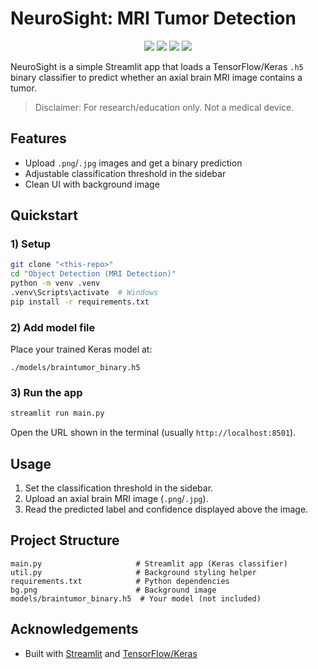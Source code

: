 # NeuroSight: MRI Tumor Detection

<p align="center">
  <img src="https://img.shields.io/badge/Streamlit-App-red?logo=streamlit" />
  <img src="https://img.shields.io/badge/TensorFlow-Keras-orange?logo=tensorflow" />
  <img src="https://img.shields.io/badge/Python-3.9%2B-green?logo=python" />
  <img src="https://img.shields.io/badge/License-MIT-black" />
</p>

NeuroSight is a simple Streamlit app that loads a TensorFlow/Keras `.h5` binary classifier to predict whether an axial brain MRI image contains a tumor.

> Disclaimer: For research/education only. Not a medical device.

## Features

- Upload `.png`/`.jpg` images and get a binary prediction
- Adjustable classification threshold in the sidebar
- Clean UI with background image

## Quickstart

### 1) Setup

```bash
git clone "<this-repo>"
cd "Object Detection (MRI Detection)"
python -m venv .venv
.venv\Scripts\activate  # Windows
pip install -r requirements.txt
```

### 2) Add model file

Place your trained Keras model at:

```
./models/braintumor_binary.h5
```

### 3) Run the app

```bash
streamlit run main.py
```

Open the URL shown in the terminal (usually `http://localhost:8501`).

## Usage

1. Set the classification threshold in the sidebar.
2. Upload an axial brain MRI image (`.png`/`.jpg`).
3. Read the predicted label and confidence displayed above the image.

## Project Structure

```
main.py                     # Streamlit app (Keras classifier)
util.py                     # Background styling helper
requirements.txt            # Python dependencies
bg.png                      # Background image
models/braintumor_binary.h5  # Your model (not included)
```

## Acknowledgements

- Built with [Streamlit](https://streamlit.io/) and [TensorFlow/Keras](https://www.tensorflow.org/)
